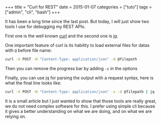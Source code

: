 +++
title = "Curl for REST"
date = 2015-01-07
categories = ["tuto"]
tags = ["admin", "cli", "bash"]
+++

It has been a long time since the last post. But today, I will just show two
tools I use for debugging my REST APIs.

First one is the well known [curl](http://curl.haxx.se/docs/manpage.html) and
the second one is [jq](http://stedolan.github.io/jq/manual/).

One important feature of curl is its hability to load external files for datas
with `@` before file name:
```bash
curl -X POST -H "Content-Type: application/json" -d @filepath
```

Then you can remove the progress bar by adding `-s` in the options

Finally, you can use jq for parsing the output with a request syntax, here is
what the final line looks like:

```bash
curl -X POST -H "Content-Type: application/json" -s -d @filepath | jq '.'
```

It is a small article but I just wanted to show that those tools are really
great, we do not need complex software for this. I prefer using simple cli
because it gives a better understanding on what we are doing, and on what we
are relying on.

